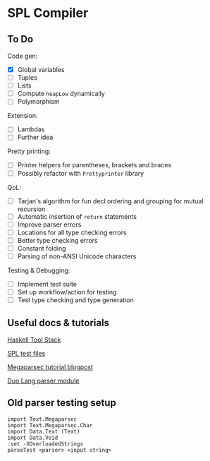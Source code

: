 # SPL Compiler

## To Do
Code gen:
- [x] Global variables
- [ ] Tuples
- [ ] Lists
- [ ] Compute `heapLow` dynamically
- [ ] Polymorphism

Extension:
- [ ] Lambdas
- [ ] Further idea

Pretty printing:
- [ ] Printer helpers for parentheses, brackets and braces
- [ ] Possibly refactor with `Prettyprinter` library

QoL:
- [ ] Tarjan's algorithm for fun decl ordering and grouping for mutual recursion
- [ ] Automatic insertion of `return` statements
- [ ] Improve parser errors
- [ ] Locations for all type checking errors
- [ ] Better type checking errors
- [ ] Constant folding
- [ ] Parsing of non-ANSI Unicode characters

Testing & Debugging:
- [ ] Implement test suite
- [ ] Set up workflow/action for testing
- [ ] Test type checking and type generation

## Useful docs & tutorials
[Haskell Tool Stack](https://docs.haskellstack.org/en/stable/GUIDE/)

[SPL test files](https://docs.haskellstack.org/en/stable/GUIDE/)

[Megaparsec tutorial blogpost](https://markkarpov.com/tutorial/megaparsec.html)

[Duo Lang parser module](https://github.com/duo-lang/duo-lang/tree/main/src/Parser)

## Old parser testing setup
```
import Text.Megaparsec
import Text.Megaparsec.Char
import Data.Text (Text)
import Data.Void
:set -XOverloadedStrings
parseTest <parser> <input string>
```
